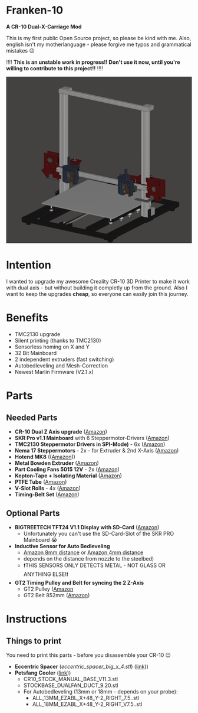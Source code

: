 # Franken-10
**A CR-10 Dual-X-Carriage Mod**

This is my first public Open Source project, so please be kind with me. Also, english isn't my motherlanguage - please forgive me typos and grammatical mistakes :wink:

:bangbang::bangbang:
**This is an unstable work in progress!! Don't use it now, until you're willing to contribute to this project!!**
:bangbang::bangbang:

![Franken-10](https://raw.githubusercontent.com/sensenmann/Franken-10/develop/Docs/Images/all1.png)


# Intention
I wanted to upgrade my awesome Creality CR-10 3D Printer to make it work with dual axis - but without building it completly up from the ground.
Also I want to keep the upgrades **cheap**, so everyone can easily join this journey.

# Benefits
- TMC2130 upgrade
- Silent printing (thanks to TMC2130)
- Sensorless homing on X and Y
- 32 Bit Mainboard
- 2 independent extruders (fast switching)
- Autobedleveling and Mesh-Correction
- Newest Marlin Firmware (V2.1.x)


# Parts
## Needed Parts
- **CR-10 Dual Z Axis upgrade** ([Amazon](https://www.amazon.de/gp/product/B074FXY823))
- **SKR Pro v1.1 Mainboard** with 6 Steppermotor-Drivers ([Amazon](https://www.amazon.de/gp/product/B07W5XS572/))
- **TMC2130 Steppermotor Drivers in SPI-Mode)** - 6x ([Amazon](http://amazon.de/gp/product/B07RN7QP7V))
- **Nema 17 Steppermotors** - 2x - for Extruder & 2nd X-Axis ([Amazon](https://www.amazon.de/gp/product/B07P6ZJB8D))
- **Hotend MK8** (([Amazon](https://www.amazon.de/gp/product/B07SFZH98N/)))
- **Metal Bowden Extruder** ([Amazon](https://www.amazon.de/gp/product/B07QW4YF5B/))
- **Part Cooling Fans 5015 12V** - 2x  ([Amazon](https://www.amazon.de/gp/product/B00K9L8NWC/))
- **Kepton-Tape + Isolating Material** ([Amazon](https://www.amazon.de/gp/product/B07D6LYP85))
- **PTFE Tube** ([Amazon](https://www.amazon.de/gp/product/B07NXQTPHY))
- **V-Slot Rolls** - 4x ([Amazon](https://www.amazon.de/gp/product/B07SJ3VZ68))
- **Timing-Belt Set** ([Amazon](https://www.amazon.de/dp/B07JGXG7S2))



## Optional Parts
- **BIGTREETECH TFT24 V1.1 Display with SD-Card** ([Amazon](https://www.amazon.de/gp/product/B07V7YKFHY/))
  - Unfortunately you can't use the SD-Card-Slot of the SKR PRO Mainboard :sob:
- **Inductive Sensor for Auto Bedleveling**
  - [Amazon 8mm distance](https://www.amazon.de/gp/product/B071FTP2ZP/) or [Amazon 4mm distance](https://www.amazon.de/gp/product/B071ZQ6VV6/)
  - depends on the distance from nozzle to the steelbed)
  - :heavy_exclamation_mark:THIS SENSORS ONLY DETECTS METAL - NOT GLASS OR ANYTHING ELSE!:heavy_exclamation_mark:
- **GT2 Timing Pulley and Belt for syncing the 2 Z-Axis**
  - GT2 Pulley ([Amazon](https://www.amazon.de/gp/product/B079BJQNN1/)
  - GT2 Belt 852mm ([Amazon](https://www.amazon.de/gp/product/B07D8ZZD9Y/))



# Instructions
## Things to print
You need to print this parts - before you disassemble your CR-10 :wink:
- **Eccentric Spacer** (*eccentric_spacer_big_x_4.stl*) ([link](3D%20Models/Needed%20Parts%20(Print%20this!)/Eccentric_Spacer_Openbuilds__Makerslide)))
- **Petsfang Cooler** ([link](3D%20Models/Needed%20Parts%20(Print%20this!)/E3Dv6%2BCNC%2BMount%2B%26%2B5015%2Bfan%2BBullseye)))
  - CR10_STOCK_MANUAL_BASE_V11.3.stl
  - STOCKBASE_DUALFAN_DUCT_9.20.stl
  - For Autobedleveling (13mm or 18mm - depends on your probe):
    - ALL_13MM_EZABL_X+48_Y-2_RIGHT_7.5..stl
    - ALL_18MM_EZABL_X+48_Y-2_RIGHT_V7.5..stl
